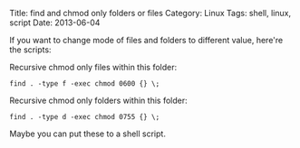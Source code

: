 Title: find and chmod only folders or files
Category: Linux
Tags: shell, linux, script
Date: 2013-06-04

If you want to change mode of files and folders to different value, here're the scripts:

Recursive chmod only files within this folder:

    find . -type f -exec chmod 0600 {} \;

Recursive chmod only folders within this folder:

    find . -type d -exec chmod 0755 {} \;
    
Maybe you can put these to a shell script.


